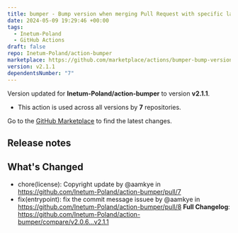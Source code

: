 ```yaml
---
title: bumper - Bump version when merging Pull Request with specific labels. Bump versions on tag push.
date: 2024-05-09 19:29:46 +00:00
tags:
  - Inetum-Poland
  - GitHub Actions
draft: false
repo: Inetum-Poland/action-bumper
marketplace: https://github.com/marketplace/actions/bumper-bump-version-when-merging-pull-request-with-specific-labels-bump-versions-on-tag-push
version: v2.1.1
dependentsNumber: "7"
---
```



Version updated for **Inetum-Poland/action-bumper** to version **v2.1.1**.
- This action is used across all versions by **7** repositories.

Go to the [GitHub Marketplace](https://github.com/marketplace/actions/bumper-bump-version-when-merging-pull-request-with-specific-labels-bump-versions-on-tag-push) to find the latest changes.

## Release notes

## What's Changed
* chore(license): Copyright update by @aamkye in https://github.com/Inetum-Poland/action-bumper/pull/7
* fix(entrypoint): fix the commit message issuee by @aamkye in https://github.com/Inetum-Poland/action-bumper/pull/8
**Full Changelog**: https://github.com/Inetum-Poland/action-bumper/compare/v2.0.6...v2.1.1
